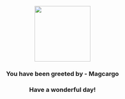 <p align="center">
    <img src="https://raw.githubusercontent.com/PokeAPI/sprites/master/sprites/pokemon/219.png" width="150" height="150">
</p>
<h3 align="center">You have been greeted by - <b>Magcargo</b></h3>
<h3 align="center">Have a wonderful day!</h3>
